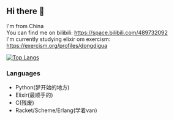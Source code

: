 ## Hi there 👋
I'm from China  
You can find me on bilibili: https://space.bilibili.com/489732092  
I'm currently studying elixir om exercism: https://exercism.org/profiles/dongdigua  
  
[![Top Langs](https://github-readme-stats.vercel.app/api/top-langs/?username=dongdigua&layout=compact&title_color=66ccff&langs_count=8)](https://github.com/anuraghazra/github-readme-stats)
### Languages
- Python(梦开始的地方)
- Elixir(最顺手的)
- C(残废)
- Racket/Scheme/Erlang(学着van)
